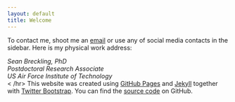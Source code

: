 ```yaml
---
layout: default
title: Welcome
---
```



To contact me, shoot me an [email](mailto:sean.breckling.ctr@afit.edu) or use any of social media contacts in the sidebar.  Here is my physical work address:

<address>
Sean Breckling, PhD<br />
Postdoctoral Research Associate<br />
US Air Force Institute of Technology<br />
</address>
< /hr>
This website was created using <a href="https://pages.github.com">GitHub Pages</a> and <a href="http://jekyllrb.com">Jekyll</a> together with <a href="http://getbootstrap.com">Twitter Bootstrap</a>. You can find the <a href="https://github.com/dcernst/dcernst.github.io">source code</a> on GitHub.

